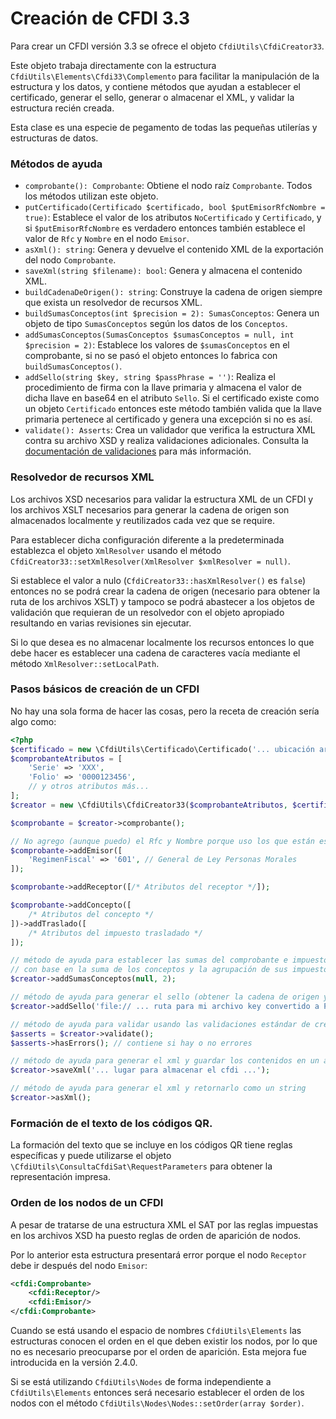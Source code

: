 # Creación de CFDI 3.3

Para crear un CFDI versión 3.3 se ofrece el objeto `CfdiUtils\CfdiCreator33`.

Este objeto trabaja directamente con la estructura `CfdiUtils\Elements\Cfdi33\Complemento`
para facilitar la manipulación de la estructura y los datos, y contiene métodos que ayudan
a establecer el certificado, generar el sello, generar o almacenar el XML, y validar la estructura recién creada.

Esta clase es una especie de pegamento de todas las pequeñas utilerías y estructuras de datos.

### Métodos de ayuda
- `comprobante(): Comprobante`: Obtiene el nodo raíz `Comprobante`. Todos los métodos utilizan este objeto.
- `putCertificado(Certificado $certificado, bool $putEmisorRfcNombre = true)`: Establece el valor de los atributos
   `NoCertificado` y `Certificado`, y si `$putEmisorRfcNombre` es verdadero entonces también establece el valor
   de `Rfc` y `Nombre` en el nodo `Emisor`.
- `asXml(): string`: Genera y devuelve el contenido XML de la exportación del nodo `Comprobante`.
- `saveXml(string $filename): bool`:  Genera y almacena el contenido XML.
- `buildCadenaDeOrigen(): string`: Construye la cadena de origen siempre que exista un resolvedor de recursos XML.
- `buildSumasConceptos(int $precision = 2): SumasConceptos`: Genera un objeto de tipo `SumasConceptos` según los datos de los `Conceptos`.
- `addSumasConceptos(SumasConceptos $sumasConceptos = null, int $precision = 2)`: Establece los valores de `$sumasConceptos`
   en el comprobante, si no se pasó el objeto entonces lo fabrica con `buildSumasConceptos()`.
- `addSello(string $key, string $passPhrase = '')`: Realiza el procedimiento de firma con la llave primaria y
   almacena el valor de dicha llave en base64 en el atributo `Sello`.
   Si el certificado existe como un objeto `Certificado` entonces este método también valida que la llave primaria
   pertenece al certificado y genera una excepción si no es así.
- `validate(): Asserts`: Crea un validador que verifica la estructura XML contra su archivo XSD
   y realiza validaciones adicionales. Consulta la [documentación de validaciones](Validar-cfdi33) para más información.


### Resolvedor de recursos XML

Los archivos XSD necesarios para validar la estructura XML de un CFDI y
los archivos XSLT necesarios para generar la cadena de origen
son almacenados localmente y reutilizados cada vez que se require.

Para establecer dicha configuración diferente a la predeterminada establezca el objeto `XmlResolver`
usando el método `CfdiCreator33::setXmlResolver(XmlResolver $xmlResolver = null)`.

Si establece el valor a nulo (`CfdiCreator33::hasXmlResolver()` es `false`) entonces no se podrá
crear la cadena de origen (necesario para obtener la ruta de los archivos XSLT) y tampoco se podrá abastecer
a los objetos de validación que requieran de un resolvedor con el objeto apropiado resultando en varias revisiones
sin ejecutar.

Si lo que desea es no almacenar localmente los recursos entonces lo que debe hacer es establecer
una cadena de caracteres vacía mediante el método `XmlResolver::setLocalPath`.


### Pasos básicos de creación de un CFDI

No hay una sola forma de hacer las cosas, pero la receta de creación sería algo como:

```php
<?php
$certificado = new \CfdiUtils\Certificado\Certificado('... ubicación archivo CER');
$comprobanteAtributos = [
    'Serie' => 'XXX',
    'Folio' => '0000123456',
    // y otros atributos más...
];
$creator = new \CfdiUtils\CfdiCreator33($comprobanteAtributos, $certificado);

$comprobante = $creator->comprobante();

// No agrego (aunque puedo) el Rfc y Nombre porque uso los que están establecidos en el certificado
$comprobante->addEmisor([
    'RegimenFiscal' => '601', // General de Ley Personas Morales    
]);

$comprobante->addReceptor([/* Atributos del receptor */]);

$comprobante->addConcepto([
    /* Atributos del concepto */
])->addTraslado([
    /* Atributos del impuesto trasladado */
]);

// método de ayuda para establecer las sumas del comprobante e impuestos
// con base en la suma de los conceptos y la agrupación de sus impuestos
$creator->addSumasConceptos(null, 2);

// método de ayuda para generar el sello (obtener la cadena de origen y firmar con la llave privada)
$creator->addSello('file:// ... ruta para mi archivo key convertido a PEM ...', 'contraseña de la llave');

// método de ayuda para validar usando las validaciones estándar de creación de la librería
$asserts = $creator->validate();
$asserts->hasErrors(); // contiene si hay o no errores

// método de ayuda para generar el xml y guardar los contenidos en un archivo
$creator->saveXml('... lugar para almacenar el cfdi ...');

// método de ayuda para generar el xml y retornarlo como un string
$creator->asXml();
```


### Formación de el texto de los códigos QR.

La formación del texto que se incluye en los códigos QR tiene reglas específicas
y puede utilizarse el objeto `\CfdiUtils\ConsultaCfdiSat\RequestParameters`
para obtener la representación impresa.


### Orden de los nodos de un CFDI

A pesar de tratarse de una estructura XML el SAT por las reglas impuestas en los
archivos XSD ha puesto reglas de orden de aparición de nodos.

Por lo anterior esta estructura presentará error porque el nodo `Receptor`
debe ir después del nodo `Emisor`:

```xml
<cfdi:Comprobante>
    <cfdi:Receptor/>
    <cfdi:Emisor/>
</cfdi:Comprobante>
```

Cuando se está usando el espacio de nombres `CfdiUtils\Elements` las estructuras conocen el
orden en el que deben existir los nodos, por lo que no es necesario preocuparse por el orden de aparición.
Esta mejora fue introducida en la versión 2.4.0.

Si se está utilizando `CfdiUtils\Nodes` de forma independiente a `CfdiUtils\Elements` entonces será necesario
establecer el orden de los nodos con el método `CfdiUtils\Nodes\Nodes::setOrder(array $order)`.
